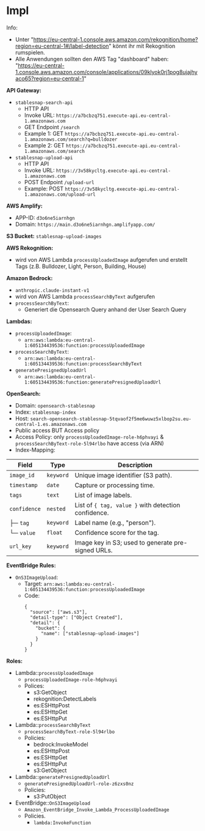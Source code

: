# Impl

Info:

- Unter "https://eu-central-1.console.aws.amazon.com/rekognition/home?region=eu-central-1#/label-detection" könnt ihr
  mit Rekognition rumspielen.
- Alle Anwendungen sollten den AWS Tag "dashboard" haben:
  "https://eu-central-1.console.aws.amazon.com/console/applications/09klyok0rj1pog8ujajhyaco65?region=eu-central-1"

**API Gateway:**

- `stablesnap-search-api`
    - HTTP API
    - Invoke URL: `https://a7bcbzq751.execute-api.eu-central-1.amazonaws.com`
    - GET Endpoint `/search`
    - Example 1: GET `https://a7bcbzq751.execute-api.eu-central-1.amazonaws.com/search?q=bulldozer`
    - Example 2: GET `https://a7bcbzq751.execute-api.eu-central-1.amazonaws.com/search`
- `stablesnap-upload-api`
    - HTTP API
    - Invoke URL: `https://3v58kycltg.execute-api.eu-central-1.amazonaws.com`
    - POST Endpoint `/upload-url`
    - Example: POST `https://3v58kycltg.execute-api.eu-central-1.amazonaws.com/upload-url`

**AWS Amplify:**

- APP-ID: `d3o6ne5iarnhgn`
- Domain: `https://main.d3o6ne5iarnhgn.amplifyapp.com/`

**S3 Bucket:**
`stablesnap-upload-images`

**AWS Rekognition:**

- wird von AWS Lambda `processUploadedImage` aufgerufen und erstellt Tags (z.B. Bulldozer, Light, Person, Building,
  House)

**Amazon Bedrock:**

- `anthropic.claude-instant-v1`
- wird von AWS Lambda `processSearchByText` aufgerufen
- `processSearchByText`:
    - Generiert die Opensearch Query anhand der User Search Query

**Lambdas:**

- `processUploadedImage`:
    - `arn:aws:lambda:eu-central-1:605134439536:function:processUploadedImage`
- `processSearchByText`:
    - `arn:aws:lambda:eu-central-1:605134439536:function:processSearchByText`
- `generatePresignedUploadUrl`
    - `arn:aws:lambda:eu-central-1:605134439536:function:generatePresignedUploadUrl`

**OpenSearch:**

- Domain: `opensearch-stablesnap`
- Index: `stablesnap-index`
- Host: `search-opensearch-stablesnap-5tqvaof2f5me6wuwz5xlbop2su.eu-central-1.es.amazonaws.com`
- Public access BUT Access policy
- Access Policy: only `processUploadedImage-role-h6phvayi` & `processSearchByText-role-5l94rlbo` have access (via ARN)
- Index-Mapping:

| Field        | Type      | Description                                         |
|--------------|-----------|-----------------------------------------------------|
| `image_id`   | `keyword` | Unique image identifier (S3 path).                  |
| `timestamp`  | `date`    | Capture or processing time.                         |
| `tags`       | `text`    | List of image labels.                               |
| `confidence` | `nested`  | List of `{ tag, value }` with detection confidence. |
| ├─ `tag`     | `keyword` | Label name (e.g., "person").                        |
| └─ `value`   | `float`   | Confidence score for the tag.                       |
| `url_key`    | `keyword` | Image key in S3; used to generate pre-signed URLs.  |

**EventBridge Rules:**

- `OnS3ImageUpload`:
    - Target: `arn:aws:lambda:eu-central-1:605134439536:function:processUploadedImage`
    - Code:
      ```
      {
        "source": ["aws.s3"],
        "detail-type": ["Object Created"],
        "detail": {
          "bucket": {
            "name": ["stablesnap-upload-images"]
          }
        }
      }
      ```

**Roles:**

- Lambda::`processUploadedImage`
    - `processUploadedImage-role-h6phvayi`
    - Polices:
        - s3:GetObject
        - rekognition:DetectLabels
        - es:ESHttpPost
        - es:ESHttpGet
        - es:ESHttpPut
- Lambda::`processSearchByText`
    - `processSearchByText-role-5l94rlbo`
    - Policies:
        - bedrock:InvokeModel
        - es:ESHttpPost
        - es:ESHttpGet
        - es:ESHttpPut
        - s3:GetObject
- Lambda::`generatePresignedUploadUrl`
    - `generatePresignedUploadUrl-role-z6zxs0nz`
    - Policies:
        - s3:PutObject
- EventBridge::`OnS3ImageUpload`
    - `Amazon_EventBridge_Invoke_Lambda_ProcessUploadedImage`
    - Policies.
        - `lambda:InvokeFunction`

